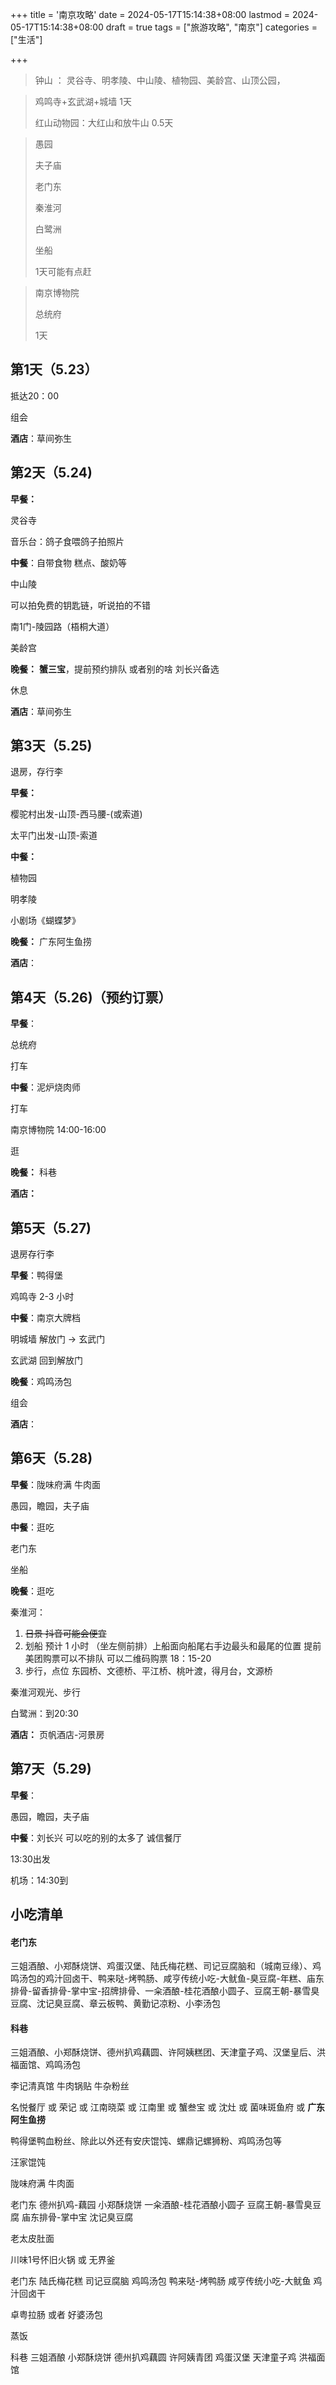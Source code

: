 +++
title = '南京攻略'
date = 2024-05-17T15:14:38+08:00
lastmod = 2024-05-17T15:14:38+08:00
draft = true
tags = ["旅游攻略", "南京"]
categories = ["生活"]

+++



> 钟山 ： 灵谷寺、明孝陵、中山陵、植物园、美龄宫、山顶公园，



> 鸡鸣寺+玄武湖+城墙 1天
>
> 红山动物园：大红山和放牛山 0.5天



> 愚园 
>
> 夫子庙
>
> 老门东
>
> 秦淮河
>
> 白鹭洲
>
> 坐船
>
> 1天可能有点赶



> 南京博物院
>
> 总统府
>
> 1天







## 第1天（5.23）

抵达20：00

组会

**酒店**：草间弥生



## 第2天（5.24)

**早餐：** 

灵谷寺

音乐台：鸽子食喂鸽子拍照片

**中餐**：自带食物 糕点、酸奶等

中山陵

可以拍免费的钥匙链，听说拍的不错

南1门-陵园路（梧桐大道）

美龄宫

**晚餐：** **蟹三宝**，提前预约排队 或者别的啥 刘长兴备选

休息

**酒店**：草间弥生



## 第3天（5.25)

退房，存行李

**早餐：** 

樱驼村出发-山顶-西马腰-(或索道)

太平门出发-山顶-索道

**中餐：** 

植物园

明孝陵

小剧场《蝴蝶梦》

**晚餐：** 广东阿生鱼捞 



**酒店**：



## 第4天（5.26)（预约订票）

**早餐**：

总统府

打车

**中餐**：泥炉烧肉师

打车

南京博物院 14:00-16:00

逛

**晚餐：** 科巷

**酒店：** 



## 第5天（5.27)

退房存行李

**早餐**：鸭得堡

鸡鸣寺 2-3 小时

**中餐**：南京大牌档

明城墙 解放门 -> 玄武门

玄武湖 回到解放门

**晚餐**：鸡鸣汤包

组会



**酒店**：



## 第6天（5.28)

**早餐**：陇味府满 牛肉面

愚园，瞻园，夫子庙

**中餐**：逛吃

老门东

坐船

**晚餐**：逛吃

秦淮河：

1. ~~日景 抖音可能会便宜~~
2. 划船 预计 1 小时 （坐左侧前排）上船面向船尾右手边最头和最尾的位置 提前美团购票可以不排队 可以二维码购票 18：15-20 
3. 步行，点位 东园桥、文德桥、平江桥、桃叶渡，得月台，文源桥

秦淮河观光、步行

白鹭洲：到20:30



**酒店：** 页帆酒店-河景房



## 第7天（5.29)

**早餐**：

愚园，瞻园，夫子庙

**中餐**：刘长兴 可以吃的别的太多了 诚信餐厅

13:30出发

机场：14:30到



## 小吃清单

#### 老门东

三姐酒酿、小郑酥烧饼、鸡蛋汉堡、陆氏梅花糕、司记豆腐脑和（城南豆缘）、鸡鸣汤包的鸡汁回卤干、鸭来哒-烤鸭肠、咸亨传统小吃-大鱿鱼-臭豆腐-年糕、庙东排骨-留香排骨-掌中宝-招牌排骨、一籴酒酿-桂花酒酿小圆子、豆腐王朝-暴雪臭豆腐、沈记臭豆腐、章云板鸭、黄勤记凉粉、小李汤包

#### 科巷

三姐酒酿、小郑酥烧饼、德州扒鸡藕圆、许阿姨糕团、天津童子鸡、汉堡皇后、洪福面馆、鸡鸣汤包



李记清真馆 牛肉锅贴 牛杂粉丝

名悦餐厅 或 荣记 或 江南晓菜 或 江南里 或 蟹叁宝 或 沈灶 或 菌味斑鱼府 或 **广东阿生鱼捞**

鸭得堡鸭血粉丝、除此以外还有安庆馄饨、螺鼎记螺狮粉、鸡鸣汤包等

汪家馄饨

陇味府满 牛肉面

老门东 德州扒鸡-藕园 小郑酥烧饼 一籴酒酿-桂花酒酿小圆子 豆腐王朝-暴雪臭豆腐 庙东排骨-掌中宝 沈记臭豆腐

老太皮肚面

川味1号怀旧火锅 或 无界釜

老门东 陆氏梅花糕 司记豆腐脑 鸡鸣汤包 鸭来哒-烤鸭肠 咸亨传统小吃-大鱿鱼 鸡汁回卤干

卓粤拉肠 或者 好婆汤包

蒸饭

科巷 三姐酒酿 小郑酥烧饼 德州扒鸡藕圆 许阿姨青团 鸡蛋汉堡 天津童子鸡 洪福面馆